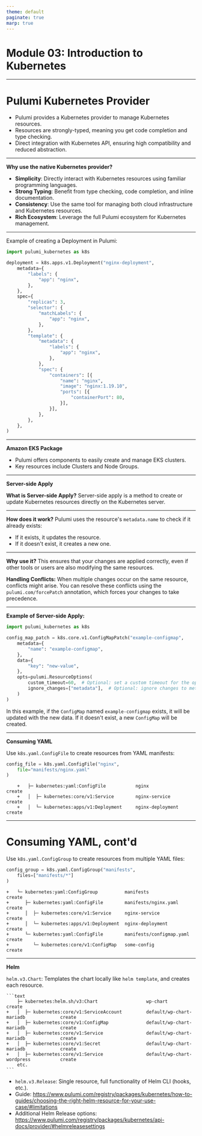 ```yaml
---
theme: default
paginate: true
marp: true
---
```


# **Module 03: Introduction to Kubernetes**

---

# Pulumi Kubernetes Provider

* Pulumi provides a Kubernetes provider to manage Kubernetes resources.
* Resources are strongly-typed, meaning you get code completion and type checking.
* Direct integration with Kubernetes API, ensuring high compatibility and reduced abstraction.

---

**Why use the native Kubernetes provider?**
* **Simplicity**: Directly interact with Kubernetes resources using familiar programming languages.
* **Strong Typing**: Benefit from type checking, code completion, and inline documentation.
* **Consistency**: Use the same tool for managing both cloud infrastructure and Kubernetes resources.
* **Rich Ecosystem**: Leverage the full Pulumi ecosystem for Kubernetes management.

---

Example of creating a Deployment in Pulumi:

```python
import pulumi_kubernetes as k8s

deployment = k8s.apps.v1.Deployment("nginx-deployment",
    metadata={
        "labels": {
            "app": "nginx",
        },
    },
    spec={
        "replicas": 3,
        "selector": {
            "matchLabels": {
                "app": "nginx",
            },
        },
        "template": {
            "metadata": {
                "labels": {
                    "app": "nginx",
                },
            },
            "spec": {
                "containers": [{
                    "name": "nginx",
                    "image": "nginx:1.19.10",
                    "ports": [{
                        "containerPort": 80,
                    }],
                }],
            },
        },
    },
)
```

---

**Amazon EKS Package**

* Pulumi offers components to easily create and manage EKS clusters.
* Key resources include Clusters and Node Groups.
  
---

**Server-side Apply**

**What is Server-side Apply?**
  Server-side apply is a method to create or update Kubernetes resources directly on the Kubernetes server.

---

**How does it work?**
  Pulumi uses the resource's `metadata.name` to check if it already exists:
  - If it exists, it updates the resource.
  - If it doesn't exist, it creates a new one.

---

**Why use it?**
  This ensures that your changes are applied correctly, even if other tools or users are also modifying the same resources.

**Handling Conflicts:**
  When multiple changes occur on the same resource, conflicts might arise. You can resolve these conflicts using the `pulumi.com/forcePatch` annotation, which forces your changes to take precedence. 

---

**Example of Server-side Apply:**
  ```python
  import pulumi_kubernetes as k8s

  config_map_patch = k8s.core.v1.ConfigMapPatch("example-configmap",
      metadata={
          "name": "example-configmap",
      },
      data={
          "key": "new-value",
      },
      opts=pulumi.ResourceOptions(
          custom_timeout=60,  # Optional: set a custom timeout for the operation
          ignore_changes=["metadata"],  # Optional: ignore changes to metadata
      )
  )
  ```
  In this example, if the `ConfigMap` named `example-configmap` exists, it will be updated with the new data. If it doesn't exist, a new `ConfigMap` will be created.

---

**Consuming YAML**

Use `k8s.yaml.ConfigFile` to create resources from YAML manifests:

```python
config_file = k8s.yaml.ConfigFile("nginx",
    file="manifests/nginx.yaml"
)
```

```text
    +   ├─ kubernetes:yaml:ConfigFile           nginx                       create     
    +   │  ├─ kubernetes:core/v1:Service        nginx-service               create     
    +   │  └─ kubernetes:apps/v1:Deployment     nginx-deployment            create 
```

---

# Consuming YAML, cont'd

Use `k8s.yaml.ConfigGroup` to create resources from multiple YAML files:

```python
config_group = k8s.yaml.ConfigGroup("manifests", 
    files=["manifests/*"]
)
```

```text
+   └─ kubernetes:yaml:ConfigGroup          manifests                   create     
+      ├─ kubernetes:yaml:ConfigFile        manifests/nginx.yaml        create     
+      │  ├─ kubernetes:core/v1:Service     nginx-service               create     
+      │  └─ kubernetes:apps/v1:Deployment  nginx-deployment            create     
+      └─ kubernetes:yaml:ConfigFile        manifests/configmap.yaml    create     
+         └─ kubernetes:core/v1:ConfigMap   some-config                 create     
```

---

**Helm**

`helm.v3.Chart`: Templates the chart locally like `helm template`, and creates each resource.

    ```text
        ├─ kubernetes:helm.sh/v3:Chart                  wp-chart                             create      
    +   │  ├─ kubernetes:core/v1:ServiceAccount         default/wp-chart-mariadb             create      
    +   │  ├─ kubernetes:core/v1:ConfigMap              default/wp-chart-mariadb             create      
    +   │  ├─ kubernetes:core/v1:Service                default/wp-chart-mariadb             create      
    +   │  ├─ kubernetes:core/v1:Secret                 default/wp-chart-mariadb             create      
    +   │  ├─ kubernetes:core/v1:Service                default/wp-chart-wordpress           create
        etc.
    ```

* `helm.v3.Release`: Single resource, full functionality of Helm CLI (hooks, etc.).
* Guide: <https://www.pulumi.com/registry/packages/kubernetes/how-to-guides/choosing-the-right-helm-resource-for-your-use-case/#limitations>
* Additional Helm Release options: <https://www.pulumi.com/registry/packages/kubernetes/api-docs/provider/#helmreleasesettings>
